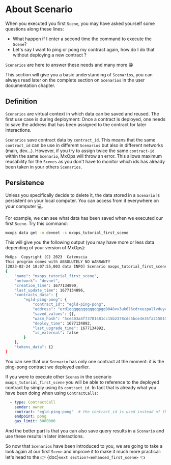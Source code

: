 # About Scenario

When you executed you first `Scene`, you may have asked yourself some questions along these lines:

- What happen if I enter a second time the command to execute the `Scene`?
- Let's say I want to ping or pong my contract again, how do I do that without deploying a new contract ?

`Scenarios` are here to answer these needs and many more 😁

This section will give you a basic understanding of `Scenarios`, you can always read later on the complete section on `Scenarios` in the user documentation chapter.

## Definition

`Scenarios` are virtual context in which data can be saved and reused. The first use case is during deployment: Once a contract is deployed, one needs to save the address that has been assigned to the contract for later interactions.

`Scenarios` save contract data by `contract_id`. This means that the same `contract_id` can be use in different `Scenarios` but also in different networks (main, dev...). However, if you try to assign twice the same `contract-id` within the same `Scenario`, MxOps will throw an error.
This allows maximum reusability for the `Scenes` as you don't have to monitor which ids has already been taken in your others `Scenarios`.

## Persistence

Unless you specifically decide to delete it, the data stored in a `Scenario` is persistent on your local computer. You can access from it everywhere on your computer 💻.

For example, we can see what data has been saved when we executed our first `Scene`. Try this command:

```bash
mxops data get -n devnet -s mxops_tutorial_first_scene
```

This will give you the following output (you may have more or less data depending of your version of MxOps):

```bash
MxOps  Copyright (C) 2023  Catenscia
This program comes with ABSOLUTELY NO WARRANTY
[2023-02-24 18:07:55,003 data INFO] Scenario mxops_tutorial_first_scene loaded for network devnet [data:262 in load_scenario]
{
    "name": "mxops_tutorial_first_scene",
    "network": "devnet",
    "creation_time": 1677134890,
    "last_update_time": 1677134896,
    "contracts_data": {
        "egld-ping-pong": {
            "contract_id": "egld-ping-pong",
            "address": "erd1qqqqqqqqqqqqqpgq0048vv3uk6l6cdreezpallvduy4qnfv2plcq74464k",
            "saved_values": {},
            "wasm_hash": "5ce403a4f73701481cc15b2378cdc5bce3e35fa215815aa5eb9104d9f7ab2451",
            "deploy_time": 1677134892,
            "last_upgrade_time": 1677134892,
            "is_external": false
        }
    },
    "tokens_data": {}
}
```

You can see that our `Scenario` has only one contract at the moment: it is the ping-pong contract we deployed earlier.

If you were to execute other `Scenes` in the scenario `mxops_tutorial_first_scene` you will be able to reference to the deployed contract by simply using its `contract_id`. In fact that is already what you have been doing when using `ContractCalls`:

```yaml
  - type: ContractCall
    sender: owner
    contract: "egld-ping-pong"  # the contract_id is used instead of the bech32 address
    endpoint: pong
    gas_limit: 3000000
```

And the better part is that you can also save query results in a `Scenario` and use these results in later interactions.

 So now that `Scenarios` have been introduced to you, we are going to take a look again at our first `Scene` and improve it to make it much more practical: let's head to the 👉 {doc}`next section!<enhanced_first_scene>` 👈
